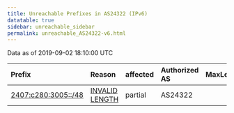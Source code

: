 ```yaml
---
title: Unreachable Prefixes in AS24322 (IPv6)
datatable: true
sidebar: unreachable_sidebar
permalink: unreachable_AS24322-v6.html
---
```


Data as of 2019-09-02 18:10:00 UTC


<div class="datatable-begin"></div>

| Prefix                                                           | Reason                                                                                                        | affected   | Authorized AS   |   MaxLength | Anchor                                       |   unreachable /48s |
|:-----------------------------------------------------------------|:--------------------------------------------------------------------------------------------------------------|:-----------|:----------------|------------:|:---------------------------------------------|-------------------:|
| [2407:c280:3005::/48](https://stat.ripe.net/2407:c280:3005::/48) | [INVALID LENGTH](https://rpki-validator.ripe.net/announcement-preview?asn=AS24322&prefix=2407:c280:3005::/48) | partial    | AS24322         |          32 | [APNIC](unreachable_APNIC_RPKI_Root-v6.html) |                  1 |

<div class="datatable-end"></div>